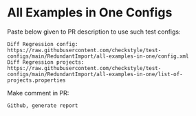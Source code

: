 # All Examples in One Configs
Paste below given to PR description to use such test configs:
```
Diff Regression config: https://raw.githubusercontent.com/checkstyle/test-configs/main/RedundantImport/all-examples-in-one/config.xml
Diff Regression projects: https://raw.githubusercontent.com/checkstyle/test-configs/main/RedundantImport/all-examples-in-one/list-of-projects.properties
```
Make comment in PR:
```
Github, generate report
```
